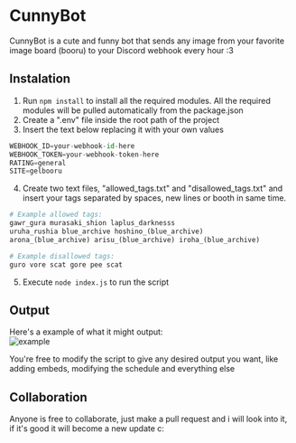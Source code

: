 # CunnyBot

CunnyBot is a cute and funny bot that sends any image from your favorite image board (booru) to your Discord webhook every hour :3

## Instalation

1. Run `npm install` to install all the required modules. All the required modules will be pulled automatically from the package.json
2. Create a ".env" file inside the root path of the project
3. Insert the text below replacing it with your own values
```python
WEBHOOK_ID=your-webhook-id-here
WEBHOOK_TOKEN=your-webhook-token-here
RATING=general
SITE=gelbooru
```
4. Create two text files, "allowed_tags.txt" and "disallowed_tags.txt" and insert your tags separated by spaces, new lines or booth in same time.
```python
# Example allowed tags:
gawr_gura murasaki_shion laplus_darknesss
uruha_rushia blue_archive hoshino_(blue_archive)
arona_(blue_archive) arisu_(blue_archive) iroha_(blue_archive)
```
```python
# Example disallowed tags:
guro vore scat gore pee scat
```
5. Execute `node index.js` to run the script

## Output

Here's a example of what it might output:<br>
![example](https://cdn.discordapp.com/attachments/759466522312704000/1084357219614728202/image.png)

You're free to modify the script to give any desired output you want, like adding embeds, modifying the schedule and everything else

## Collaboration

Anyone is free to collaborate, just make a pull request and i will look into it, if it's good it will become a new update c:
